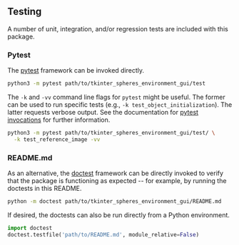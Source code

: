 <!-- License

Copyright 2022 Neuromechatronics Lab, Carnegie Mellon University (a.whit)

Contributors:
  a. whit. (nml@whit.contact)

This Source Code Form is subject to the terms of the Mozilla Public
License, v. 2.0. If a copy of the MPL was not distributed with this
file, You can obtain one at https://mozilla.org/MPL/2.0/.
-->

## Testing

A number of unit, integration, and/or regression tests are included with this 
package.

### Pytest

The [pytest] framework can be invoked directly.

```bash
python3 -m pytest path/to/tkinter_spheres_environment_gui/test
```

The `-k` and `-vv` command line flags for `pytest` might be useful. The former 
can be used to run specific tests (e.g., `-k test_object_initialization`). The 
latter requests verbose output. See the documentation for [pytest invocations] 
for further information.

```bash
python3 -m pytest path/to/tkinter_spheres_environment_gui/test/ \
  -k test_reference_image -vv
```

### README.md

As an alternative, the [doctest] framework can be directly invoked to verify 
that the package is functioning as expected -- for example, by running the 
doctests in this README.

```bash
python -m doctest path/to/tkinter_spheres_environment_gui/README.md
```

If desired, the doctests can also be run directly from a Python environment.

```python
import doctest
doctest.testfile('path/to/README.md', module_relative=False)
```


<!---------------------------------------------------------------------
   References
---------------------------------------------------------------------->

[Python path]: https://docs.python.org/3/tutorial/modules.html#the-module-search-path

[doctest]: https://docs.python.org/3/library/doctest.html

[pytest]: https://docs.pytest.org/

[pytest keyword expression]: https://docs.pytest.org/en/7.2.x/how-to/usage.html#specifying-which-tests-to-run

[pytest invocations]: https://docs.pytest.org/en/7.1.x/how-to/usage.html

